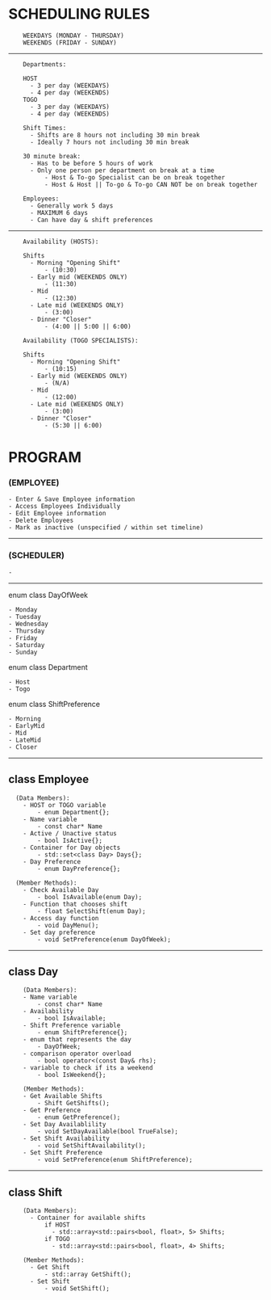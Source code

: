 # SCHEDULING RULES

        WEEKDAYS (MONDAY - THURSDAY)
        WEEKENDS (FRIDAY - SUNDAY)

---
        Departments:

        HOST
          - 3 per day (WEEKDAYS)
          - 4 per day (WEEKENDS)
        TOGO
          - 3 per day (WEEKDAYS)
          - 4 per day (WEEKENDS)

        Shift Times:
          - Shifts are 8 hours not including 30 min break
          - Ideally 7 hours not including 30 min break

        30 minute break:
          - Has to be before 5 hours of work
          - Only one person per department on break at a time
              - Host & To-go Specialist can be on break together
              - Host & Host || To-go & To-go CAN NOT be on break together
        
        Employees:
          - Generally work 5 days
          - MAXIMUM 6 days
          - Can have day & shift preferences
---

        Availability (HOSTS):

        Shifts
          - Morning "Opening Shift" 
              - (10:30)
          - Early mid (WEEKENDS ONLY) 
              - (11:30)
          - Mid 
              - (12:30)
          - Late mid (WEEKENDS ONLY)
              - (3:00)
          - Dinner "Closer" 
              - (4:00 || 5:00 || 6:00)

        Availability (TOGO SPECIALISTS):

        Shifts 
          - Morning "Opening Shift" 
              - (10:15)
          - Early mid (WEEKENDS ONLY) 
              - (N/A)
          - Mid 
              - (12:00)
          - Late mid (WEEKENDS ONLY) 
              - (3:00)
          - Dinner "Closer" 
              - (5:30 || 6:00)



# PROGRAM


### (EMPLOYEE)

    - Enter & Save Employee information
    - Access Employees Individually
    - Edit Employee information
    - Delete Employees
    - Mark as inactive (unspecified / within set timeline)

---

### (SCHEDULER)

    -   

---
enum class DayOfWeek 

    - Monday 
    - Tuesday 
    - Wednesday
    - Thursday 
    - Friday 
    - Saturday 
    - Sunday


enum class Department

    - Host
    - Togo

enum class ShiftPreference

    - Morning
    - EarlyMid
    - Mid
    - LateMid
    - Closer

---

## class Employee
      (Data Members):
        - HOST or TOGO variable
            - enum Department{};
        - Name variable
            - const char* Name
        - Active / Unactive status
            - bool IsActive{};
        - Container for Day objects
            - std::set<class Day> Days{};
        - Day Preference
            - enum DayPreference{};

      (Member Methods):
        - Check Available Day
            - bool IsAvailable(enum Day);
        - Function that chooses shift
            - float SelectShift(enum Day); 
        - Access day function
            - void DayMenu();
        - Set day preference
            - void SetPreference(enum DayOfWeek); 

---
## class Day

        (Data Members):
        - Name variable
            - const char* Name
        - Availability
            - bool IsAvailable;
        - Shift Preference variable
            - enum ShiftPreference{};
        - enum that represents the day
            - DayOfWeek;
        - comparison operator overload
            - bool operator<(const Day& rhs);
        - variable to check if its a weekend
            - bool IsWeekend{};

        (Member Methods):
        - Get Available Shifts
            - Shift GetShifts();
        - Get Preference
            - enum GetPreference();
        - Set Day Availablility
            - void SetDayAvailable(bool TrueFalse);
        - Set Shift Availability
            - void SetShiftAvailability();
        - Set Shift Preference
            - void SetPreference(enum ShiftPreference);


---  

## class Shift

        (Data Members):
          - Container for available shifts
              if HOST
                - std::array<std::pairs<bool, float>, 5> Shifts;
              if TOGO
                - std::array<std::pairs<bool, float>, 4> Shifts;
        
        (Member Methods):
          - Get Shift
              - std::array GetShift();
          - Set Shift
              - void SetShift();
